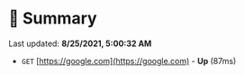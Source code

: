 # 📖 Summary
Last updated: **8/25/2021, 5:00:32 AM**

- `GET` [https://google.com](https://google.com) - **Up** (87ms)
